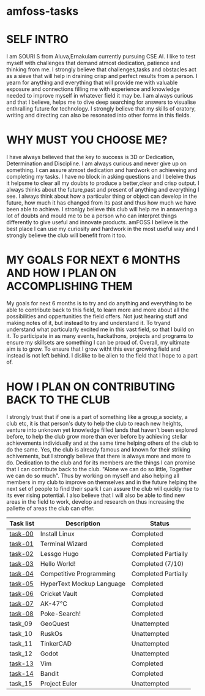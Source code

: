 # amfoss-tasks

# SELF INTRO 

I am SOURI S from Aluva,Ernakulam currently pursuing CSE AI. I like to test myself with challenges that demand atmost dedication, patience and thinking from me. I strongly believe that challenges,tasks and obstacles act as a sieve that will help in draining crisp and perfect results from a person. I yearn for anything and everything that will provide me with valuable exposure and connections filling me with experience and knowledge needed to improve myself in whatever field it may be. I am always curious and that I believe, helps me to dive deep searching for answers to visualise enthralling future for technology. I strongly believe that my skills of oratory, writing and directing can also be resonated into other forms in this fields.

# WHY MUST YOU CHOOSE ME?
I have always believed that the key to success is 3D or Dedication, Determination and Discipline. I am always curious and never give up on something. I can assure atmost dedication and hardwork on achieveing and completing my tasks. I have no block in asking questions and I beleive thus it helpsme to clear all my doubts to produce a better,clear and crisp output. I always thinks about the future,past and present of anything and everything I see. I always think about how a particular thing or object can develop in the future, how much it has changed from its past and thus how much we have been able to achieve. I stronlgy believe this club will help me in answering a lot of doubts and mould me to be a person who can interpret things differently to give useful and innovate products.  amFOSS I believe is the best place I can use my curiosity and hardwork in the most useful way and I strongly believe the club will benefit from it too.

# MY GOALS FOR NEXT 6 MONTHS AND HOW I PLAN ON ACCOMPLISHING THEM
My goals for next 6 months is to try and do anything and everything to be able to contribute back to this field, to learn more and more about all the possibilities and oppertunities the field offers. Not just hearing stuff and making notes of it, but instead to try and understand it. To tryand understand what particularly excited me in this vast field, so that I build on it. To participate in as many events, hackathons, projects and programs to ensure my skillsets are something I can be proud of. Overall, my ultimate aim is to grow. To ensure that I grow witht this ever growing field and instead is not left behind. I dislike to be alien to the field that I hope to a part of.

# HOW I PLAN ON CONTRIBUTING BACK TO THE CLUB
I strongly trust that if one is a part of something like a group,a society, a club etc, it is that person's duty to help the club to reach new heights, venture into unknown yet knowledge filled lands that haven't been explored before, to help the club grow more than ever before by achieving stellar achievements individually and at the same time helping others of the club to do the same. Yes, the club is already famous and known for their striking achivements, but I strongly believe that there is always more and more to do. Dedication to the club and for its members are the things I can promise that I can contribute back to the club. 
"Alone we can do so little, Together we can do so much". Thus by working on myself and also helping all members in my club to improve on themselves and in the future helping the next set of people to find their spark I can assure the club will quickly rise to its ever rising potential. I also believe that I will also be able to find new areas in the field to work, develop and research on thus increasing the pallette of areas the club can offer.


| Task list            | Description                 | Status                 |
|----------------------|-----------------------------|---------------------|
| [task-00](/task-00)     | Install Linux            | Completed           |
| [task-01](/task-01)     | Terminal Wizard          | Completed           |
| [task-02](/task-02)     | Lessgo Hugo              | Completed Partially |
| [task-03](/task-03)     | Hello World!             | Completed (7/10)    |
| [task-04](/task-04)     | Competitive Programming  | Completed Partially |
| [task-05](/task-05)     | HyperText Mockup Language| Completed           |
| [task-06](/task-06)     | Cricket Vault            | Completed           |
| [task-07](/task-07)     | AK-47℃                  | Completed           |
| [task-08](/task-08)     | Poke-Search!             | Completed           |
| task_09                 | GeoQuest                 | Unattempted         |
| task_10                 | RuskOs                   | Unattempted         |
| task_11                 |  TinkerCAD               | Unattempted         |
| task_12                 | Godot                    | Unattempted         |
| [task-13](/task-013)    | Vim                      | Completed           |
| [task-14](/task-014)    | Bandit                   | Completed           |
| task_15                 | Project Euler            | Unattempted         |



